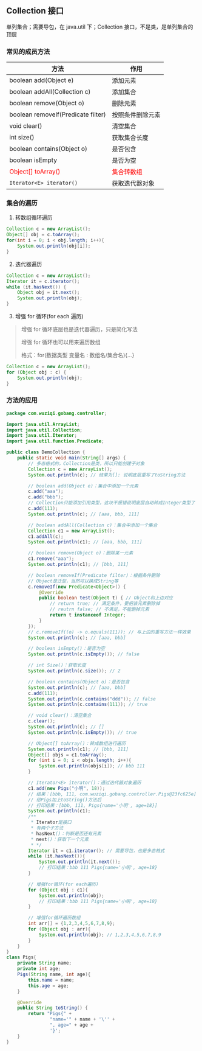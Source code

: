 ## Collection 接口

单列集合；需要导包，在 java.util 下；Collection 接口，不是类，是单列集合的顶层

### 常见的成员方法

| 方法                                      | 作用                              |
| ----------------------------------------- | --------------------------------- |
| boolean add(Object e)                     | 添加元素                          |
| boolean addAll(Collection c)              | 添加集合                          |
| boolean remove(Object o)                  | 删除元素                          |
| boolean removeIf(Predicate filter)        | 按照条件删除元素                  |
| void clear()                              | 清空集合                          |
| int size()                                | 获取集合长度                      |
| boolean contains(Object o)                | 是否包含                          |
| boolean isEmpty                           | 是否为空                          |
| <font color=red>Object[] toArray()</font> | <font color=red>集合转数组</font> |
| `Iterator<E> iterator()`                  | 获取迭代器对象                    |

### 集合的遍历

1. 转数组循环遍历

```java
Collection c = new ArrayList();
Object[] obj = c.toArray();
for(int i = 0; i < obj.length; i++){
    System.out.println(obj[i]);
}
```

2. 迭代器遍历

```java
Collection c = new ArrayList();
Iterator it = c.iterator();
while (it.hasNext()) {
    Object obj = it.next();
    System.out.println(obj);
}
```

3. 增强 for 循环(for each 遍历)

> 增强 for 循环底层也是迭代器遍历，只是简化写法
>
> 增强 for 循环也可以用来遍历数组
>
> 格式：for(数据类型 变量名 : 数组名/集合名){...}

```java
Collection c = new ArrayList();
for (Object obj : c) {
    System.out.println(obj);
}
```

### 方法的应用

```java
package com.wuziqi.gobang.controller;

import java.util.ArrayList;
import java.util.Collection;
import java.util.Iterator;
import java.util.function.Predicate;

public class DemoCollection {
    public static void main(String[] args) {
        // 多态格式的，Collection是类，所以只能创建子对象
        Collection c = new ArrayList();
        System.out.println(c); // 结果为[]: 说明底层重写了toString方法

        // boolean add(Object e)：集合中添加一个元素
        c.add("aaa");
        c.add("bbb");
        // Collection只能添加引用类型，这块不报错说明底层自动转成Integer类型了
        c.add(111);
        System.out.println(c); // [aaa, bbb, 111]

        // boolean addAll(Collection c)：集合中添加一个集合
        Collection c1 = new ArrayList();
        c1.addAll(c);
        System.out.println(c1); // [aaa, bbb, 111]

        // boolean remove(Object o)：删除某一元素
        c1.remove("aaa");
        System.out.println(c1); // [bbb, 111]

        // boolean removeIf(Predicate filter)：根据条件删除
        // Object是泛型，当然可以换成String等
        c.removeIf(new Predicate<Object>() {
            @Override
            public boolean test(Object t) { // Object和上边对应
                // return true; // 满足条件，要把该元素删除掉
                // reutrn false; // 不满足，不能删掉元素
                return t instanceof Integer;
            }
        });
        // c.removeIf((o) -> o.equals(111)); // 与上边的重写方法一样效果
        System.out.println(c); // [aaa, bbb]

        // boolean isEmpty()：是否为空
        System.out.println(c.isEmpty()); // false

        // int Size()：获取长度
        System.out.println(c.size()); // 2

        // boolean contains(Object o)：是否包含
        System.out.println(c); // [aaa, bbb]
        c.add(111);
        System.out.println(c.contains("ddd")); // false
        System.out.println(c.contains(111)); // true

        // void clear()：清空集合
        c.clear();
        System.out.println(c); // []
        System.out.println(c.isEmpty()); // true

        // Object[] toArray()：转成数组进行遍历
        System.out.println(c1); // [bbb, 111]
        Object[] objs = c1.toArray();
        for (int i = 0; i < objs.length; i++){
            System.out.println(objs[i]); // bbb 111
        }

        // Iterator<E> iterator()：通过迭代器对象遍历
        c1.add(new Pigs("小明", 18));
        // 结果：[bbb, 111, com.wuziqi.gobang.controller.Pigs@23fc625e]
        // 给Pigs加上toString()方法后
        // 打印结果：[bbb, 111, Pigs{name='小明', age=18}]
        System.out.println(c1);
        /**
         * Iterator是接口
         * 有两个子方法
         * hasNext()：判断是否还有元素
         * next()：获取下一个元素
         * */
        Iterator it = c1.iterator(); // 需要导包，也是多态格式
        while (it.hasNext()){
            System.out.println(it.next());
            // 打印结果：bbb 111 Pigs{name='小明', age=18}
        }

        // 增强for循环(for each遍历)
        for (Object obj : c1){
            System.out.println(obj);
            // 打印结果：bbb 111 Pigs{name='小明', age=18}
        }

        // 增强for循环遍历数组
        int arr[] = {1,2,3,4,5,6,7,8,9};
        for (Object obj : arr){
            System.out.println(obj); // 1,2,3,4,5,6,7,8,9
        }
    }
}
class Pigs{
    private String name;
    private int age;
    Pigs(String name, int age){
        this.name = name;
        this.age = age;
    }

    @Override
    public String toString() {
        return "Pigs{" +
                "name='" + name + '\'' +
                ", age=" + age +
                '}';
    }
}
```
